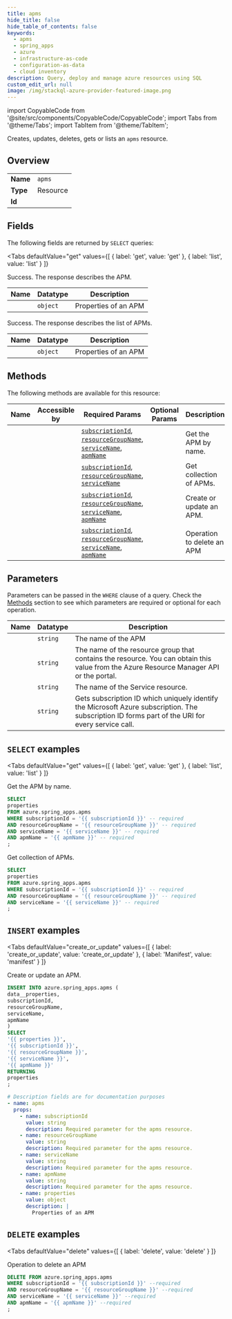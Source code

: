 ```yaml
--- 
title: apms
hide_title: false
hide_table_of_contents: false
keywords:
  - apms
  - spring_apps
  - azure
  - infrastructure-as-code
  - configuration-as-data
  - cloud inventory
description: Query, deploy and manage azure resources using SQL
custom_edit_url: null
image: /img/stackql-azure-provider-featured-image.png
---
```


import CopyableCode from '@site/src/components/CopyableCode/CopyableCode';
import Tabs from '@theme/Tabs';
import TabItem from '@theme/TabItem';

Creates, updates, deletes, gets or lists an <code>apms</code> resource.

## Overview
<table><tbody>
<tr><td><b>Name</b></td><td><code>apms</code></td></tr>
<tr><td><b>Type</b></td><td>Resource</td></tr>
<tr><td><b>Id</b></td><td><CopyableCode code="azure.spring_apps.apms" /></td></tr>
</tbody></table>

## Fields

The following fields are returned by `SELECT` queries:

<Tabs
    defaultValue="get"
    values={[
        { label: 'get', value: 'get' },
        { label: 'list', value: 'list' }
    ]}
>
<TabItem value="get">

Success. The response describes the APM.

<table>
<thead>
    <tr>
    <th>Name</th>
    <th>Datatype</th>
    <th>Description</th>
    </tr>
</thead>
<tbody>
<tr>
    <td><CopyableCode code="properties" /></td>
    <td><code>object</code></td>
    <td>Properties of an APM</td>
</tr>
</tbody>
</table>
</TabItem>
<TabItem value="list">

Success. The response describes the list of APMs.

<table>
<thead>
    <tr>
    <th>Name</th>
    <th>Datatype</th>
    <th>Description</th>
    </tr>
</thead>
<tbody>
<tr>
    <td><CopyableCode code="properties" /></td>
    <td><code>object</code></td>
    <td>Properties of an APM</td>
</tr>
</tbody>
</table>
</TabItem>
</Tabs>

## Methods

The following methods are available for this resource:

<table>
<thead>
    <tr>
    <th>Name</th>
    <th>Accessible by</th>
    <th>Required Params</th>
    <th>Optional Params</th>
    <th>Description</th>
    </tr>
</thead>
<tbody>
<tr>
    <td><a href="#get"><CopyableCode code="get" /></a></td>
    <td><CopyableCode code="select" /></td>
    <td><a href="#parameter-subscriptionId"><code>subscriptionId</code></a>, <a href="#parameter-resourceGroupName"><code>resourceGroupName</code></a>, <a href="#parameter-serviceName"><code>serviceName</code></a>, <a href="#parameter-apmName"><code>apmName</code></a></td>
    <td></td>
    <td>Get the APM by name.</td>
</tr>
<tr>
    <td><a href="#list"><CopyableCode code="list" /></a></td>
    <td><CopyableCode code="select" /></td>
    <td><a href="#parameter-subscriptionId"><code>subscriptionId</code></a>, <a href="#parameter-resourceGroupName"><code>resourceGroupName</code></a>, <a href="#parameter-serviceName"><code>serviceName</code></a></td>
    <td></td>
    <td>Get collection of APMs.</td>
</tr>
<tr>
    <td><a href="#create_or_update"><CopyableCode code="create_or_update" /></a></td>
    <td><CopyableCode code="insert" /></td>
    <td><a href="#parameter-subscriptionId"><code>subscriptionId</code></a>, <a href="#parameter-resourceGroupName"><code>resourceGroupName</code></a>, <a href="#parameter-serviceName"><code>serviceName</code></a>, <a href="#parameter-apmName"><code>apmName</code></a></td>
    <td></td>
    <td>Create or update an APM.</td>
</tr>
<tr>
    <td><a href="#delete"><CopyableCode code="delete" /></a></td>
    <td><CopyableCode code="delete" /></td>
    <td><a href="#parameter-subscriptionId"><code>subscriptionId</code></a>, <a href="#parameter-resourceGroupName"><code>resourceGroupName</code></a>, <a href="#parameter-serviceName"><code>serviceName</code></a>, <a href="#parameter-apmName"><code>apmName</code></a></td>
    <td></td>
    <td>Operation to delete an APM</td>
</tr>
</tbody>
</table>

## Parameters

Parameters can be passed in the `WHERE` clause of a query. Check the [Methods](#methods) section to see which parameters are required or optional for each operation.

<table>
<thead>
    <tr>
    <th>Name</th>
    <th>Datatype</th>
    <th>Description</th>
    </tr>
</thead>
<tbody>
<tr id="parameter-apmName">
    <td><CopyableCode code="apmName" /></td>
    <td><code>string</code></td>
    <td>The name of the APM</td>
</tr>
<tr id="parameter-resourceGroupName">
    <td><CopyableCode code="resourceGroupName" /></td>
    <td><code>string</code></td>
    <td>The name of the resource group that contains the resource. You can obtain this value from the Azure Resource Manager API or the portal.</td>
</tr>
<tr id="parameter-serviceName">
    <td><CopyableCode code="serviceName" /></td>
    <td><code>string</code></td>
    <td>The name of the Service resource.</td>
</tr>
<tr id="parameter-subscriptionId">
    <td><CopyableCode code="subscriptionId" /></td>
    <td><code>string</code></td>
    <td>Gets subscription ID which uniquely identify the Microsoft Azure subscription. The subscription ID forms part of the URI for every service call.</td>
</tr>
</tbody>
</table>

## `SELECT` examples

<Tabs
    defaultValue="get"
    values={[
        { label: 'get', value: 'get' },
        { label: 'list', value: 'list' }
    ]}
>
<TabItem value="get">

Get the APM by name.

```sql
SELECT
properties
FROM azure.spring_apps.apms
WHERE subscriptionId = '{{ subscriptionId }}' -- required
AND resourceGroupName = '{{ resourceGroupName }}' -- required
AND serviceName = '{{ serviceName }}' -- required
AND apmName = '{{ apmName }}' -- required
;
```
</TabItem>
<TabItem value="list">

Get collection of APMs.

```sql
SELECT
properties
FROM azure.spring_apps.apms
WHERE subscriptionId = '{{ subscriptionId }}' -- required
AND resourceGroupName = '{{ resourceGroupName }}' -- required
AND serviceName = '{{ serviceName }}' -- required
;
```
</TabItem>
</Tabs>


## `INSERT` examples

<Tabs
    defaultValue="create_or_update"
    values={[
        { label: 'create_or_update', value: 'create_or_update' },
        { label: 'Manifest', value: 'manifest' }
    ]}
>
<TabItem value="create_or_update">

Create or update an APM.

```sql
INSERT INTO azure.spring_apps.apms (
data__properties,
subscriptionId,
resourceGroupName,
serviceName,
apmName
)
SELECT 
'{{ properties }}',
'{{ subscriptionId }}',
'{{ resourceGroupName }}',
'{{ serviceName }}',
'{{ apmName }}'
RETURNING
properties
;
```
</TabItem>
<TabItem value="manifest">

```yaml
# Description fields are for documentation purposes
- name: apms
  props:
    - name: subscriptionId
      value: string
      description: Required parameter for the apms resource.
    - name: resourceGroupName
      value: string
      description: Required parameter for the apms resource.
    - name: serviceName
      value: string
      description: Required parameter for the apms resource.
    - name: apmName
      value: string
      description: Required parameter for the apms resource.
    - name: properties
      value: object
      description: |
        Properties of an APM
```
</TabItem>
</Tabs>


## `DELETE` examples

<Tabs
    defaultValue="delete"
    values={[
        { label: 'delete', value: 'delete' }
    ]}
>
<TabItem value="delete">

Operation to delete an APM

```sql
DELETE FROM azure.spring_apps.apms
WHERE subscriptionId = '{{ subscriptionId }}' --required
AND resourceGroupName = '{{ resourceGroupName }}' --required
AND serviceName = '{{ serviceName }}' --required
AND apmName = '{{ apmName }}' --required
;
```
</TabItem>
</Tabs>
